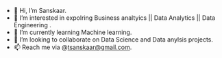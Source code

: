 - 👋 Hi, I’m Sanskaar.
- 👀 I’m interested in expolring Business analtyics || Data Analytics || Data Engineering .
- 🌱 I’m currently learning Machine learning.
- 💞️ I’m looking to collaborate on Data Science and Data anylsis projects.
- 📫 Reach me via @tsanskaar@gmail.com.

<!---
Ghosty032/Ghosty032 is a ✨ special ✨ repository because its `README.md` (this file) appears on your GitHub profile.
You can click the Preview link to take a look at your changes.
--->

